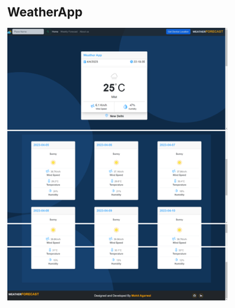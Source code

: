 # WeatherApp
![Wearther App Preview](./landingPage.png)
![Wearther App Preview](./weeklyforecastPage.png)
![Wearther App Preview](./weeklyforecastPage2.png)
![Wearther App Preview](./aboutuspage.png)
